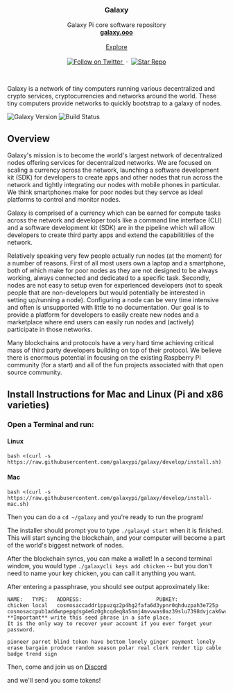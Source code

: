 <p align="center">
  <br/>

  <h3 align="center">Galaxy</h3>

  <p align="center">
    Galaxy Pi core software repository
    <br/>
    <a href="http://galaxy.ooo"><strong>galaxy.ooo</strong></a>
    <br/>
    <br/>
    <a href="https://github.com/galaxypi/">Explore</a>
    <br/>
    <br/>
    <a href="https://twitter.com/intent/follow?screen_name=galaxypilab">
      <img src="https://img.shields.io/twitter/follow/galaxypilab.svg?style=social&label=Follow&maxAge=2592000" alt="Follow on Twitter">
    </a>
    &nbsp;&middot;&nbsp;
    <a href="https://github.com/galaxypi/galaxy/stargazers">
      <img src="https://img.shields.io/github/stars/galaxypi/galaxy.svg?style=social&label=Star&maxAge=2592000" alt="Star Repo">
    </a>
  </p>
</p>

<br/>

Galaxy is a network of tiny computers running various decentralized and crypto services, cryptocurrencies and networks around the world. These tiny computers provide networks to quickly bootstrap to a galaxy of nodes.

![Galaxy Version](https://img.shields.io/badge/Galaxy_Testnet-v0.0.4--alpha-red.svg)
![Build Status](https://img.shields.io/badge/Build_Status-passing-brightgreen.svg)

## Overview

Galaxy's mission is to become the world's largest network of decentralized nodes offering services for decentralized networks.  We are focused on scaling a currency across the network, launching a software development kit (SDK) for developers to create apps and other nodes that run across the network and tightly integrating our nodes with mobile phones in particular.  We think smartphones make for poor nodes but they servce as ideal platforms to control and monitor nodes.

Galaxy is comprised of a currency which can be earned for compute tasks across the network and developer tools like a command line interface (CLI) and a software development kit (SDK) are in the pipeline which will allow developers to create third party apps and extend the capabilitities of the network.

Relatively speaking very few people actually run nodes (at the moment) for a number of reasons. First of all most users own a laptop and a smartphone, both of which make for poor nodes as they are not designed to be always working, always connected and dedicated to a specific task. Secondly, nodes are not easy to setup even for experienced developers (not to speak people that are non-developers but would potentially be interested in setting up/running a node).  Configuring a node can be very time intensive and often is unsupported with little to no documentation.  Our goal is to provide a platform for developers to easily create new nodes and a marketplace where end users can easily run nodes and (actively) participate in those networks.

Many blockchains and protocols have a very hard time achieving critical mass of third party developers building on top of their protocol.  We believe there is enormous potential in focusing on the existing Raspberry Pi community (for a start) and all of the fun projects associated with that open source community.

## Install Instructions for Mac and Linux (Pi and x86 varieties)

### Open a Terminal and run:


#### Linux
```
bash <(curl -s https://raw.githubusercontent.com/galaxypi/galaxy/develop/install.sh)
```

#### Mac
```
bash <(curl -s https://raw.githubusercontent.com/galaxypi/galaxy/develop/install-mac.sh)
```

Then you can do a `cd ~/galaxy` and you're ready to run the program!

The installer should prompt you to type `./galaxyd start` when it is finished. This will
start syncing the blockchain, and your computer will become a part of the world's biggest network of nodes.

After the blockchain syncs, you can make a wallet! In a second terminal window, you would type
`./galaxycli keys add chicken` -- but you don't need to name your key chicken, you can call it anything you want.

After entering a passphrase, you should see output approximately like:

```
NAME:	TYPE:	ADDRESS:						PUBKEY:
chicken	local	cosmosaccaddr1ppuzqz2p4hg2fafa6d3ypnr0qhduzpah3e725p	cosmosaccpub1addwnpepqdsg4e6z0ghcqdeq8a5nmj4mvvwas0az39slu7398dvjcak6wc9fqh5n7yf
**Important** write this seed phrase in a safe place.
It is the only way to recover your account if you ever forget your password.

pioneer parrot blind token have bottom lonely ginger payment lonely erase bargain produce random season polar real clerk render tip cable badge trend sign
```

Then, come and join us on [Discord](https://discord.gg/9RnYvAS)

and we'll send you some tokens!
